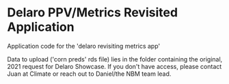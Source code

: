 # Delaro PPV/Metrics Revisited Application

Application code for the 'delaro revisiting metrics app'

Data to upload ('corn preds' rds file) lies in the folder containing the original, 2021 request for Delaro Showcase. If you don't have access, please contact Juan at Climate or reach out to Daniel/the NBM team lead.

